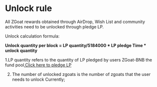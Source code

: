 # Unlock rule

All ZGoat rewards obtained through AirDrop, Wish List and community activities need to be unlocked through pledge LP.

Unlock calculation formula:

**Unlock quantity per block = LP quantity/5184000 \* LP pledge Time \* unlock quantity**

1.LP quantity refers to the quantity of LP pledged by users ZGoat-BNB the fund pool,[Click here to pledge LP](https://www.baidu.com/)

2. The number of unlocked zgoats is the number of zgoats that the user needs to unlock Currently;



